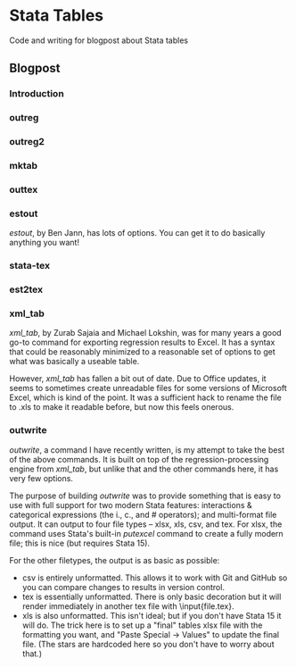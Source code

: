 # Stata Tables

Code and writing for blogpost about Stata tables

## Blogpost

### Introduction

### outreg

### outreg2

### mktab

### outtex

### estout

_estout_, by Ben Jann, has lots of options. You can get it to do basically anything you want!

### stata-tex

### est2tex

### xml_tab

_xml_tab_, by Zurab Sajaia and Michael Lokshin, was for many years a good go-to command for exporting regression results to Excel. It has a syntax that could be reasonably minimized to a reasonable set of options to get what was basically a useable table.

However, _xml_tab_ has fallen a bit out of date. Due to Office updates, it seems to sometimes create unreadable files for some versions of Microsoft Excel, which is kind of the point. It was a sufficient hack to rename the file to .xls to make it readable before, but now this feels onerous.

### outwrite

_outwrite_, a command I have recently written, is my attempt to take the best of the above commands. It is built on top of the regression-processing engine from _xml_tab_, but unlike that and the other commands here, it has very few options.

The purpose of building _outwrite_ was to provide something that is easy to use with full support for two modern Stata features: interactions & categorical expressions (the i., c., and # operators); and multi-format file output. It can output to four file types – xlsx, xls, csv, and tex. For xlsx, the command uses Stata's built-in _putexcel_ command to create a fully modern file; this is nice (but requires Stata 15).

For the other filetypes, the output is as basic as possible:

-   csv is entirely unformatted. This allows it to work with Git and GitHub so you can compare changes to results in version control.
-   tex is essentially unformatted. There is only basic decoration but it will render immediately in another tex file with \input{file.tex}.
-   xls is also unformatted. This isn't ideal; but if you don't have Stata 15 it will do. The trick here is to set up a "final" tables xlsx file with the formatting you want, and "Paste Special -> Values" to update the final file. (The stars are hardcoded here so you don't have to worry about that.)

#
